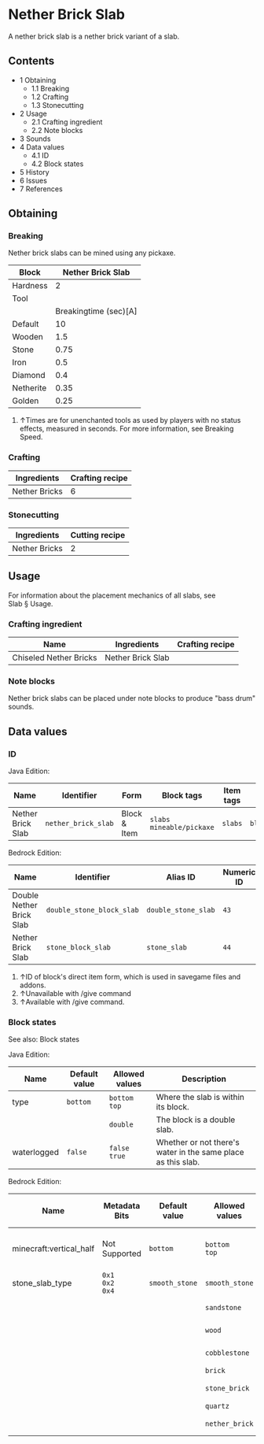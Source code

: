 # Nether Brick Slab
A nether brick slab is a nether brick variant of a slab.

## Contents
- 1 Obtaining
	- 1.1 Breaking
	- 1.2 Crafting
	- 1.3 Stonecutting
- 2 Usage
	- 2.1 Crafting ingredient
	- 2.2 Note blocks
- 3 Sounds
- 4 Data values
	- 4.1 ID
	- 4.2 Block states
- 5 History
- 6 Issues
- 7 References

## Obtaining
### Breaking
Nether brick slabs can be mined using any pickaxe.

| Block     | Nether Brick Slab     |
|-----------|-----------------------|
| Hardness  | 2                     |
| Tool      |                       |
|           | Breakingtime (sec)[A] |
| Default   | 10                    |
| Wooden    | 1.5                   |
| Stone     | 0.75                  |
| Iron      | 0.5                   |
| Diamond   | 0.4                   |
| Netherite | 0.35                  |
| Golden    | 0.25                  |

1. ↑Times are for unenchanted tools as used by players with no status effects, measured in seconds. For more information, see Breaking Speed.

### Crafting
| Ingredients   | Crafting recipe |
|---------------|-----------------|
| Nether Bricks | 6               |

### Stonecutting
| Ingredients   | Cutting recipe |
|---------------|----------------|
| Nether Bricks | 2              |

## Usage
For information about the placement mechanics of all slabs, see Slab § Usage.

### Crafting ingredient
| Name                   | Ingredients       | Crafting recipe |
|------------------------|-------------------|-----------------|
| Chiseled Nether Bricks | Nether Brick Slab |                 |

### Note blocks
Nether brick slabs can be placed under note blocks to produce "bass drum" sounds.

## Data values
### ID
Java Edition:

| Name              | Identifier          | Form         | Block tags                     | Item tags | Translation key                     |
|-------------------|---------------------|--------------|--------------------------------|-----------|-------------------------------------|
| Nether Brick Slab | `nether_brick_slab` | Block & Item | `slabs`<br/>`mineable/pickaxe` | `slabs`   | `block.minecraft.nether_brick_slab` |

Bedrock Edition:

| Name                     | Identifier                | Alias ID            | Numeric ID | Form                         | Item ID[i 1]                                                    | Translation key                            |
|--------------------------|---------------------------|---------------------|------------|------------------------------|-----------------------------------------------------------------|--------------------------------------------|
| Double Nether Brick Slab | `double_stone_block_slab` | `double_stone_slab` | `43`       | Block & Ungiveable Item[i 2] | `double_stone_block_slab`<br/>Alias ID:`real_double_stone_slab` | `tile.double_stone_slab.nether_brick.name` |
| Nether Brick Slab        | `stone_block_slab`        | `stone_slab`        | `44`       | Block & Giveable Item[i 3]   | `stone_block_slab`<br/>Alias ID:`double_stone_slab`             | `tile.stone_slab.nether_brick.name`        |

1. ↑ID of block's direct item form, which is used in savegame files and addons.
2. ↑Unavailable with /give command
3. ↑Available with /give command.

### Block states
See also: Block states

Java Edition:

| Name        | Default value | Allowed values     | Description                                                  |
|-------------|---------------|--------------------|--------------------------------------------------------------|
| type        | `bottom`      | `bottom`<br/>`top` | Where the slab is within its block.                          |
|             |               | `double`           | The block is a double slab.                                  |
| waterlogged | `false`       | `false`<br/>`true` | Whether or not there's water in the same place as this slab. |

Bedrock Edition:

| Name                    | Metadata Bits             | Default value  | Allowed values     | Values forMetadata Bits | Description                         |
|-------------------------|---------------------------|----------------|--------------------|-------------------------|-------------------------------------|
| minecraft:vertical_half | Not Supported             | `bottom`       | `bottom`<br/>`top` | `Unsupported`           | Where the slab is within its block. |
| stone_slab_type         | `0x1`<br/>`0x2`<br/>`0x4` | `smooth_stone` | `smooth_stone`     | `0`                     | Smooth Stone Slab                   |
|                         |                           |                | `sandstone`        | `1`                     | Sandstone Slab                      |
|                         |                           |                | `wood`             | `2`                     | Petrified Oak Slab                  |
|                         |                           |                | `cobblestone`      | `3`                     | Cobblestone Slab                    |
|                         |                           |                | `brick`            | `4`                     | Brick Slab                          |
|                         |                           |                | `stone_brick`      | `5`                     | Stone Brick Slab                    |
|                         |                           |                | `quartz`           | `6`                     | Quartz Slab                         |
|                         |                           |                | `nether_brick`     | `7`                     | Nether Brick Slab                   |



